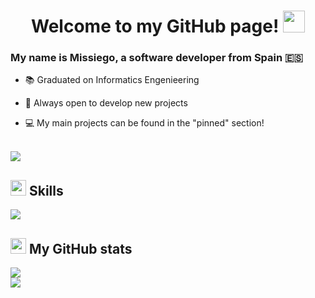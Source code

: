 <h1 align="center">Welcome to my GitHub page! <img src="https://media.giphy.com/media/hvRJCLFzcasrR4ia7z/giphy.gif" width="35"></h1>

### My name is Missiego, a software developer from Spain 🇪🇸

- 📚 Graduated on Informatics Engenieering
  
- 👾 Always open to develop new projects
  
- 💻 My main projects can be found in the "pinned" section!

<br>
<img src="https://user-images.githubusercontent.com/73097560/115834477-dbab4500-a447-11eb-908a-139a6edaec5c.gif">

## <img src="https://media2.giphy.com/media/QssGEmpkyEOhBCb7e1/giphy.gif?cid=ecf05e47a0n3gi1bfqntqmob8g9aid1oyj2wr3ds3mg700bl&rid=giphy.gif" width ="25"><b> Skills</b>

<img src="https://skillicons.dev/icons?i=java,py,c,r,androidstudio,html,css,js,ts,react,cpp,github,nodejs,bash,php,git&perline=14" />

## <img src="https://media.giphy.com/media/cj87CxfRtrUifF3Ryk/giphy.gif" height="25"><b> My GitHub stats</b>

<div style="display:flex; flex-direction:column">
  <img src="https://github-readme-stats.vercel.app/api?username=MissiegoBeats&show_icons=true&count_private=true&hide_border=true&theme=dark" />
  <img src="https://github-readme-stats.vercel.app/api/top-langs/?username=MissiegoBeats&hide_border=true&theme=dark" />  
</div>


<br/>  
<br/>  
